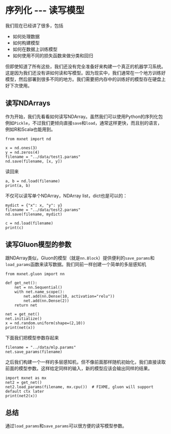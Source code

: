 # 序列化 --- 读写模型

我们现在已经讲了很多，包括

- 如何处理数据
- 如何构建模型
- 如何在数据上训练模型
- 如何使用不同的损失函数来做分类和回归

但即使知道了所有这些，我们还没有完全准备好来构建一个真正的机器学习系统。这是因为我们还没有讲如何读和写模型。因为现实中，我们通常在一个地方训练好模型，然后部署到很多不同的地方。我们需要把内存中的训练好的模型存在硬盘上好下次使用。

## 读写NDArrays

作为开始，我们先看看如何读写NDArray。虽然我们可以使用Python的序列化包例如`Pickle`，不过我们更倾向直接`save`和`load`，通常这样更快，而且别的语言，例如R和Scala也能用到。

```{.python .input  n=2}
from mxnet import nd

x = nd.ones(3)
y = nd.zeros(4)
filename = "../data/test1.params"
nd.save(filename, [x, y])
```

读回来

```{.python .input  n=3}
a, b = nd.load(filename)
print(a, b)
```

不仅可以读写单个NDArray，NDArray list，dict也是可以的：

```{.python .input  n=4}
mydict = {"x": x, "y": y}
filename = "../data/test2.params"
nd.save(filename, mydict)
```

```{.python .input  n=5}
c = nd.load(filename)
print(c)
```

## 读写Gluon模型的参数

跟NDArray类似，Gluon的模型（就是`nn.Block`）提供便利的`save_params`和`load_params`函数来读写数据。我们同前一样创建一个简单的多层感知机

```{.python .input  n=6}
from mxnet.gluon import nn

def get_net():
    net = nn.Sequential()
    with net.name_scope():
        net.add(nn.Dense(10, activation="relu"))
        net.add(nn.Dense(2))
    return net

net = get_net()
net.initialize()
x = nd.random.uniform(shape=(2,10))
print(net(x))
```

下面我们把模型参数存起来

```{.python .input}
filename = "../data/mlp.params"
net.save_params(filename)
```

之后我们构建一个一样的多层感知机，但不像前面那样随机初始化，我们直接读取前面的模型参数。这样给定同样的输入，新的模型应该会输出同样的结果。

```{.python .input  n=8}
import mxnet as mx
net2 = get_net()
net2.load_params(filename, mx.cpu())  # FIXME, gluon will support default ctx later 
print(net2(x))
```

## 总结

通过`load_params`和`save_params`可以很方便的读写模型参数。
